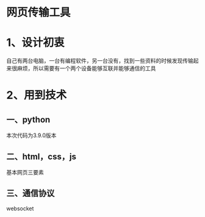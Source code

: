 # 网页传输工具



# 1、设计初衷

自己有两台电脑，一台有编程软件，另一台没有，找到一些资料的时候发现传输起来很麻烦，所以需要有一个两个设备能够互联并能够通信的工具



# 2、用到技术

## 一、python

本次代码为3.9.0版本



## 二、html，css，js

基本网页三要素



## 三、通信协议

websocket





